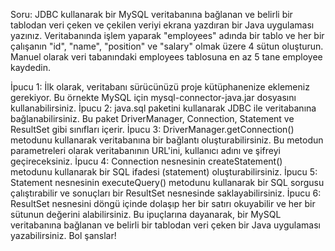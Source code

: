 Soru: JDBC kullanarak bir MySQL veritabanına bağlanan ve belirli bir tablodan veri çeken 
ve çekilen veriyi ekrana yazdıran bir Java uygulaması yazınız. Veritabanında işlem yaparak 
"employees" adında bir tablo ve her bir çalışanın "id", "name", "position" ve "salary" 
olmak üzere 4 sütun oluşturun. Manuel olarak veri tabanındaki employees tablosuna 
en az 5 tane employee kaydedin.


İpucu 1: İlk olarak, veritabanı sürücünüzü proje kütüphanenize eklemeniz gerekiyor.
Bu örnekte MySQL için mysql-connector-java.jar dosyasını kullanabilirsiniz.
İpucu 2: java.sql paketini kullanarak JDBC ile veritabanına bağlanabilirsiniz.
Bu paket DriverManager, Connection, Statement ve ResultSet gibi sınıfları içerir.
İpucu 3: DriverManager.getConnection() metodunu kullanarak veritabanına bir bağlantı oluşturabilirsiniz.
Bu metodun parametreleri olarak veritabanının URL'ini, kullanıcı adını ve şifreyi geçireceksiniz.
İpucu 4: Connection nesnesinin createStatement() metodunu kullanarak bir SQL ifadesi (statement)
oluşturabilirsiniz.
İpucu 5: Statement nesnesinin executeQuery() metodunu kullanarak bir SQL sorgusu çalıştırabilir
ve sonuçları bir ResultSet nesnesinde saklayabilirsiniz.
İpucu 6: ResultSet nesnesini döngü içinde dolaşıp her bir satırı okuyabilir ve her bir
sütunun değerini alabilirsiniz.
Bu ipuçlarına dayanarak, bir MySQL veritabanına bağlanan ve belirli bir tablodan veri çeken bir 
Java uygulaması yazabilirsiniz. Bol şanslar!